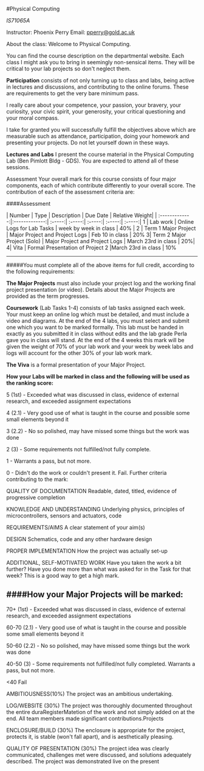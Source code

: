 #Physical Computing 

*IS71065A*

Instructor: Phoenix Perry 
Email: pperry@gold.ac.uk 

About the class: 
Welcome to Physical Computing. 

You can find the course description on the departmental website. Each class I might ask you to bring in seemingly non-sensical items. They will be critical to your lab projects so don't neglect them. 

**Participation** consists of not only turning up to class and labs, being active in lectures and discussions, and contributing to the online forums. These are requirements to get the very bare minimum pass. 

I really care about your competence, your passion, your bravery, your curiosity, your civic spirit, your generosity, your critical questioning and your moral compass.

I take for granted you will successfully fulfill the objectives above which are measurable such as attendance, participation, doing your homework and presenting your projects. Do not let yourself down in these ways.


**Lectures and Labs**
I present the course material in the Physical Computing Lab (Ben Pimlott Bldg - GDS). You are expected to attend all of these sessions.

Assessment
Your overall mark for this course consists of four major components, each of which contribute differently to your overall score. The contribution of each of the assessment criteria are:


####Assessment  

| Number        | Type              | Description   | Due Date   | Relative Weight| 
| :-------------:|:-------------:| :-----:| :-----:| :-----:| :-----:| :-----:|
1    | Lab work | Online Logs for Lab Tasks | week by week in class | 40% | 
2     | Term 1 Major Project      |   Major Project and Project Logs	 | Feb 10 in class | 20%
3| Term 2 Major Project (Solo) | Major Project and Project Logs	      |   March 23rd in class | 20%| 
4|	Vita	| Formal Presentation of Project 2 |March 23rd in class |	10%

---

#####You must complete all of the above items for full credit, according to the following requirements:

**The Major Projects** must also include your project log and the working final project presentation (or video). Details about the Major Projects are provided as the term progresses.

**Coursework** (Lab Tasks 1-4) consists of lab tasks assigned each week. Your must keep an online log which must be detailed, and must include a video and diagrams. At the end of the 4 labs, you must select and submit one which you want to be marked formally. This lab must be handed in exactly as you submitted it in class without edits and the lab grade Perla gave you in class will stand. At the end of the 4 weeks this mark will be given the weight of 70% of your lab work and your week by week labs and logs will account for the other 30% of your lab work mark. 

**The Viva** is a formal presentation of your Major Project.

**How your Labs will be marked in class and the following will be used as the ranking score:** 

5 (1st) - Exceeded what was discussed in class, evidence of external research, and exceeded assignment expectations

4 (2.1) - Very good use of what is taught in the course and possible some small elements beyond it

3 (2.2) - No so polished, may have missed some things but the work was done

2 (3) - Some requirements not fulfilled/not fully complete. 

1 - Warrants a pass, but not more.

0 - Didn't do the work or couldn't present it. Fail.
Further criteria contributing to the mark:

QUALITY OF DOCUMENTATION
Readable, dated, titled, evidence of progressive completion

KNOWLEDGE AND UNDERSTANDING
Underlying physics, principles of microcontrollers, sensors and actuators, code

REQUIREMENTS/AIMS
A clear statement of your aim(s)

DESIGN
Schematics, code and any other hardware design

PROPER IMPLEMENTATION
How the project was actually set-up

ADDITIONAL, SELF-MOTIVATED WORK
Have you taken the work a bit further? Have you done more than what was asked for in the Task for that week? This is a good way to get a high mark.


####How your Major Projects will be marked:
---
70+ (1st) - Exceeded what was discussed in class, evidence of external research, and exceeded assignment expectations

60-70 (2.1) - Very good use of what is taught in the course and possible some small elements beyond it

50-60 (2.2) - No so polished, may have missed some things but the work was done

40-50 (3) - Some requirements not fulfilled/not fully completed. Warrants a pass, but not more.

<40 Fail

AMBITIOUSNESS(10%)
The project was an ambitious undertaking.

LOG/WEBSITE (30%)
The project was thoroughly documented throughout the entire duraRegisterMatetion of the work and not simply added on at the end. All team members made significant contributions.Projects

ENCLOSURE/BUILD (30%)
The enclosure is appropriate for the project, protects it, is stable (won't fall apart), and is aesthetically pleasing. 

QUALITY OF PRESENTATION (30%)
The project idea was clearly communicated, challenges met were discussed, and solutions adequately described. The project was demonstrated live on the present